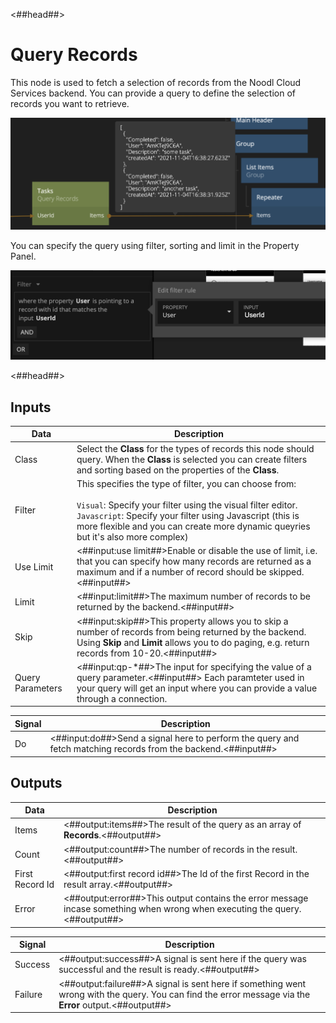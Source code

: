 <##head##>

# Query Records

This node is used to fetch a selection of records from the Noodl Cloud Services backend. You can provide a query to define the selection of records you want to retrieve.

![](./query-records-node.png ':class=img-size-l')

You can specify the query using filter, sorting and limit in the Property Panel.

![](./query-records-filter-1.png ':class=img-size-l')

<##head##>

## Inputs

| Data                                           | Description                                                                                                                                                                                                                                                                       |
| ---------------------------------------------- | --------------------------------------------------------------------------------------------------------------------------------------------------------------------------------------------------------------------------------------------------------------------------------- |
| <span class="ndl-data">Class</span>            | Select the **Class** for the types of records this node should query. When the **Class** is selected you can create filters and sorting based on the properties of the **Class**.                                                                                                 |
| <span class="ndl-data">Filter</span>           | This specifies the type of filter, you can choose from:<br/><br/>`Visual`: Specify your filter using the visual filter editor.<br/>`Javascript`: Specify your filter using Javascript (this is more flexible and you can create more dynamic queyries but it's also more complex) |
| <span class="ndl-data">Use Limit</span>        | <##input:use limit##>Enable or disable the use of limit, i.e. that you can specify how many records are returned as a maximum and if a number of record should be skipped.<##input##>                                                                                             |
| <span class="ndl-data">Limit</span>            | <##input:limit##>The maximum number of records to be returned by the backend.<##input##>                                                                                                                                                                                          |
| <span class="ndl-data">Skip</span>             | <##input:skip##>This property allows you to skip a number of records from being returned by the backend. Using **Skip** and **Limit** allows you to do paging, e.g. return records from 10-20.<##input##>                                                                         |
| <span class="ndl-data">Query Parameters</span> | <##input:qp-\*##>The input for specifying the value of a query parameter.<##input##> Each paramteter used in your query will get an input where you can provide a value through a connection.                                                                                     |

| Signal                             | Description                                                                                                   |
| ---------------------------------- | ------------------------------------------------------------------------------------------------------------- |
| <span class="ndl-signal">Do</span> | <##input:do##>Send a signal here to perform the query and fetch matching records from the backend.<##input##> |

## Outputs

| Data                                          | Description                                                                                                                |
| --------------------------------------------- | -------------------------------------------------------------------------------------------------------------------------- |
| <span class="ndl-data">Items</span>           | <##output:items##>The result of the query as an array of **Records**.<##output##>                                          |
| <span class="ndl-data">Count</span>           | <##output:count##>The number of records in the result.<##output##>                                                         |
| <span class="ndl-data">First Record Id</span> | <##output:first record id##>The Id of the first Record in the result array.<##output##>                                    |
| <span class="ndl-data">Error</span>           | <##output:error##>This output contains the error message incase something when wrong when executing the query.<##output##> |

| Signal                                  | Description                                                                                                                                            |
| --------------------------------------- | ------------------------------------------------------------------------------------------------------------------------------------------------------ |
| <span class="ndl-signal">Success</span> | <##output:success##>A signal is sent here if the query was successful and the result is ready.<##output##>                                             |
| <span class="ndl-signal">Failure</span> | <##output:failure##>A signal is sent here if something went wrong with the query. You can find the error message via the **Error** output.<##output##> |
